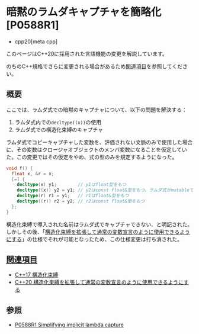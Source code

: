 # 暗黙のラムダキャプチャを簡略化 [P0588R1]
* cpp20[meta cpp]

<!-- start lang caution -->

このページはC++20に採用された言語機能の変更を解説しています。

のちのC++規格でさらに変更される場合があるため[関連項目](#relative_page)を参照してください。

<!-- last lang caution -->

## 概要
ここでは、ラムダ式での暗黙のキャプチャについて、以下の問題を解決する：

1. ラムダ式内での`decltype((x))`の使用
2. ラムダ式での構造化束縛のキャプチャ

ラムダ式でコピーキャプチャした変数を、評価されない文脈のみで使用した場合に、その変数はクロージャオブジェクトのメンバ変数になることを仮定していた。この変更ではその仮定をやめ、式の型のみを規定するようになった。

```cpp
void f() {
  float x, &r = x;
  [=] {
    decltype(x) y1;        // y1はfloat型をもつ
    decltype((x)) y2 = y1; // y2はconst float&型をもつ。ラムダ式がmutableではなくxが左辺値であるため
    decltype(r) r1 = y1;   // r1はfloat&型をもつ
    decltype((r)) r2 = y2; // r2はconst float&型をもつ
  };
}
```

構造化束縛で導入された名前はラムダ式でキャプチャできない、と明記された。しかしその後、「[構造化束縛を拡張して通常の変数宣言のように使用できるようにする](extending_structured_bindings_to_be_more_like_variable_declarations.md)」の仕様でそれが可能となったため、この仕様変更は打ち消された。


## <a id="relative-page" href="#relative-page">関連項目</a>
- [C++17 構造化束縛](/lang/cpp17/structured_bindings.md)
- [C++20 構造化束縛を拡張して通常の変数宣言のように使用できるようにする](extending_structured_bindings_to_be_more_like_variable_declarations.md)

## 参照
- [P0588R1 Simplifying implicit lambda capture](https://www.open-std.org/jtc1/sc22/wg21/docs/papers/2017/p0588r1.html)